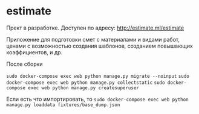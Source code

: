# estimate

Прект в разработке.
Доступен по адресу: <a href="http://estimate.ml/estimate" target="_blank" rel="noopener noreferrer">http://estimate.ml/estimate</a>

Приложение для подготовки смет с материалами и видами работ, ценами с возможностью 
создания шаблонов, созданием повышающих коэффициентов, и др.

После сборки

```sudo docker-compose exec web python manage.py migrate --noinput```
```sudo docker-compose exec web python manage.py collectstatic```
```sudo docker-compose exec web python manage.py createsuperuser```


Если есть что импортировать, то
```sudo docker-compose exec web python manage.py loaddata fixtures/base_dump.json```

